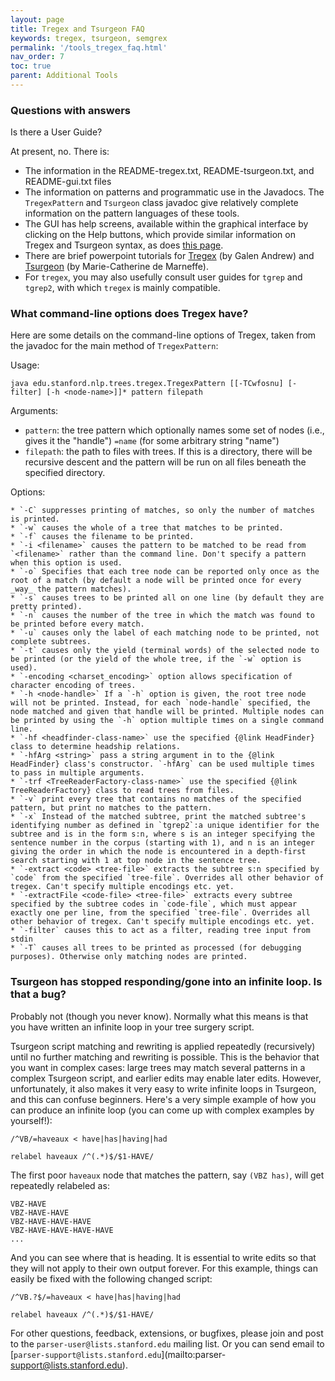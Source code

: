 ```yaml
---
layout: page
title: Tregex and Tsurgeon FAQ
keywords: tregex, tsurgeon, semgrex
permalink: '/tools_tregex_faq.html'
nav_order: 7
toc: true
parent: Additional Tools
---
```


### Questions with answers

Is there a User Guide?

At present, no. There is:

* The information in the README-tregex.txt, README-tsurgeon.txt, and README-gui.txt files
* The information on patterns and programmatic use in the Javadocs. The `TregexPattern` and `Tsurgeon` class javadoc give relatively complete information on the pattern languages of these tools.
* The GUI has help screens, available within the graphical interface by clicking on the Help buttons, which provide similar information on Tregex and Tsurgeon syntax, as does [this page](http://nlp.stanford.edu/~manning/courses/ling289/Tregex.html).
* There are brief powerpoint tutorials for [Tregex](tregex/The_Wonderful_World_of_Tregex.ppt) (by Galen Andrew) and [Tsurgeon](tregex/Tsurgeon2.ppt) (by Marie-Catherine de Marneffe).
* For `tregex`, you may also usefully consult user guides for `tgrep` and `tgrep2`, with which `tregex` is mainly compatible.

### What command-line options does Tregex have?

Here are some details on the command-line options of Tregex, taken from the
javadoc for the main method of `TregexPattern`:

Usage:  
  
`java edu.stanford.nlp.trees.tregex.TregexPattern [[-TCwfosnu] [-filter] [-h <node-name>]]* pattern filepath`

Arguments:  

- `pattern`: the tree pattern which optionally names some set of nodes (i.e., gives it the "handle") `=name` (for some arbitrary string "name") 
- `filepath`: the path to files with trees. If this is a directory, there will be recursive descent and the pattern will be run on all files beneath the specified directory. 

Options:

    * `-C` suppresses printing of matches, so only the number of matches is printed. 
    * `-w` causes the whole of a tree that matches to be printed. 
    * `-f` causes the filename to be printed. 
    * `-i <filename>` causes the pattern to be matched to be read from `<filename>` rather than the command line. Don't specify a pattern when this option is used. 
    * `-o` Specifies that each tree node can be reported only once as the root of a match (by default a node will be printed once for every _way_ the pattern matches). 
    * `-s` causes trees to be printed all on one line (by default they are pretty printed). 
    * `-n` causes the number of the tree in which the match was found to be printed before every match. 
    * `-u` causes only the label of each matching node to be printed, not complete subtrees. 
    * `-t` causes only the yield (terminal words) of the selected node to be printed (or the yield of the whole tree, if the `-w` option is used). 
    * `-encoding <charset_encoding>` option allows specification of character encoding of trees. 
    * `-h <node-handle>` If a `-h` option is given, the root tree node will not be printed. Instead, for each `node-handle` specified, the node matched and given that handle will be printed. Multiple nodes can be printed by using the `-h` option multiple times on a single command line. 
    * `-hf <headfinder-class-name>` use the specified {@link HeadFinder} class to determine headship relations. 
    * `-hfArg <string>` pass a string argument in to the {@link HeadFinder} class's constructor. `-hfArg` can be used multiple times to pass in multiple arguments. 
    * `-trf <TreeReaderFactory-class-name>` use the specified {@link TreeReaderFactory} class to read trees from files. 
    * `-v` print every tree that contains no matches of the specified pattern, but print no matches to the pattern. 
    * `-x` Instead of the matched subtree, print the matched subtree's identifying number as defined in `tgrep2`:a unique identifier for the subtree and is in the form s:n, where s is an integer specifying the sentence number in the corpus (starting with 1), and n is an integer giving the order in which the node is encountered in a depth-first search starting with 1 at top node in the sentence tree. 
    * `-extract <code> <tree-file>` extracts the subtree s:n specified by `code` from the specified `tree-file`. Overrides all other behavior of tregex. Can't specify multiple encodings etc. yet. 
    * `-extractFile <code-file> <tree-file>` extracts every subtree specified by the subtree codes in `code-file`, which must appear exactly one per line, from the specified `tree-file`. Overrides all other behavior of tregex. Can't specify multiple encodings etc. yet. 
    * `-filter` causes this to act as a filter, reading tree input from stdin 
    * `-T` causes all trees to be printed as processed (for debugging purposes). Otherwise only matching nodes are printed. 

### Tsurgeon has stopped responding/gone into an infinite loop. Is that a bug?

Probably not (though you never know). Normally what this means is that you
have written an infinite loop in your tree surgery script.

Tsurgeon script matching and rewriting is applied repeatedly (recursively)
until no further matching and rewriting is possible. This is the behavior that
you want in complex cases: large trees may match several patterns in a complex
Tsurgeon script, and earlier edits may enable later edits. However,
unfortunately, it also makes it very easy to write infinite loops in Tsurgeon,
and this can confuse beginners. Here's a very simple example of how you can
produce an infinite loop (you can come up with complex examples by yourself!):

```
/^VB/=haveaux < have|has|having|had

relabel haveaux /^(.*)$/$1-HAVE/
```

The first poor `haveaux` node that matches the pattern, say `(VBZ has)`, will
get repeatedly relabeled as:

```
VBZ-HAVE  
VBZ-HAVE-HAVE  
VBZ-HAVE-HAVE-HAVE  
VBZ-HAVE-HAVE-HAVE-HAVE  
...
```

And you can see where that is heading. It is essential to write edits so that
they will not apply to their own output forever. For this example, things can
easily be fixed with the following changed script:

```
/^VB.?$/=haveaux < have|has|having|had  

relabel haveaux /^(.*)$/$1-HAVE/
```

For other questions, feedback, extensions, or bugfixes, please join and post
to the `parser-user@lists.stanford.edu` mailing list. Or you can send email to
[`parser-support@lists.stanford.edu`](mailto:parser-
support@lists.stanford.edu).

